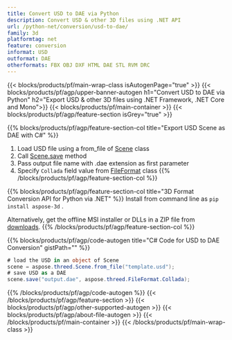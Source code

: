 ```yaml
---
title: Convert USD to DAE via Python 
description: Convert USD & other 3D files using .NET API
url: /python-net/conversion/usd-to-dae/
family: 3d
platformtag: net
feature: conversion
informat: USD
outformat: DAE
otherformats: FBX OBJ DXF HTML DAE STL RVM DRC 
---
```


{{< blocks/products/pf/main-wrap-class isAutogenPage="true" >}}
{{< blocks/products/pf/agp/upper-banner-autogen h1="Convert USD to DAE via Python" h2="Export USD & other 3D files using .NET Framework, .NET Core and Mono">}}
{{< blocks/products/pf/main-container >}}
{{< blocks/products/pf/agp/feature-section isGrey="true" >}}

{{% blocks/products/pf/agp/feature-section-col title="Export USD Scene as DAE with C#" %}}
1. Load USD file using a from_file of [Scene](https://apireference.aspose.com/3d/python-net/aspose.threed/scene) class
2. Call [Scene.save](https://apireference.aspose.com/3d/python-net/aspose.threed/scene/methods/save/index) method
3. Pass output file name with .dae extension as first parameter
4. Specify `Collada` field value from [FileFormat](https://apireference.aspose.com/3d/python-net/aspose.threed/fileformat/fields/index) class
{{% /blocks/products/pf/agp/feature-section-col %}}

{{% blocks/products/pf/agp/feature-section-col title="3D Format Conversion API for Python via .NET" %}}
Install from command line as ```pip install aspose-3d``` .

Alternatively, get the offline MSI installer or DLLs in a ZIP file from [downloads](https://releases.aspose.com/3d/python-net).
{{% /blocks/products/pf/agp/feature-section-col %}}

{{% blocks/products/pf/agp/code-autogen title="C# Code for USD to DAE Conversion" gistPath="" %}}
```cs
# load the USD in an object of Scene 
scene = aspose.threed.Scene.from_file("template.usd");
# save USD as a DAE 
scene.save("output.dae", aspose.threed.FileFormat.Collada);
```
{{% /blocks/products/pf/agp/code-autogen %}}
{{< /blocks/products/pf/agp/feature-section >}}
{{< blocks/products/pf/agp/other-supported-autogen >}}
{{< blocks/products/pf/agp/about-file-autogen >}}
{{< /blocks/products/pf/main-container >}}
{{< /blocks/products/pf/main-wrap-class >}}
